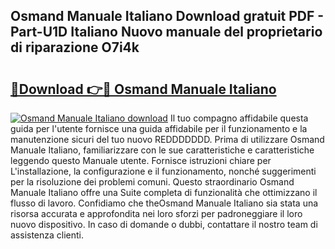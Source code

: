 ## Osmand Manuale Italiano Download gratuit PDF - Part-U1D Italiano Nuovo manuale del proprietario di riparazione O7i4k

# <h2><a href="http://df9gy1r.blite.top/?on=Osmand+Manuale+Italiano">🔗Download 👉🔴 Osmand Manuale Italiano</a></h2>

[![Osmand Manuale Italiano download](https://i.imgur.com/lujVjoI.png)](http://df9gy1r.blite.top/?on=Osmand+Manuale+Italiano)
Il tuo compagno affidabile questa guida per l'utente fornisce una guida affidabile per il funzionamento e la manutenzione sicuri del tuo nuovo REDDDDDDD. Prima di utilizzare Osmand Manuale Italiano, familiarizzare con le sue caratteristiche e caratteristiche leggendo questo Manuale utente. Fornisce istruzioni chiare per L'installazione, la configurazione e il funzionamento, nonché suggerimenti per la risoluzione dei problemi comuni. Questo straordinario Osmand Manuale Italiano offre una Suite completa di funzionalità che ottimizzano il flusso di lavoro. Confidiamo che theOsmand Manuale Italiano sia stata una risorsa accurata e approfondita nei loro sforzi per padroneggiare il loro nuovo dispositivo. In caso di domande o dubbi, contattare il nostro team di assistenza clienti.

